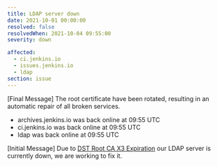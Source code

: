 ```yaml
---
title: LDAP server down
date: 2021-10-01 00:00:00
resolved: false
resolvedWhen: 2021-10-04 09:55:00
severity: down

affected:
  - ci.jenkins.io
  - issues.jenkins.io
  - ldap
section: issue
---
```


[Final Message]
The root certificate have been rotated, resulting in an automatic repair of all broken services.

- archives.jenkins.io was back online at 09:55 UTC
- ci.jenkins.io was back online at 09:55 UTC
- ldap was back online at 09:55 UTC

[Initial Message]
Due to [DST Root CA X3 Expiration](https://letsencrypt.org/docs/dst-root-ca-x3-expiration-september-2021/) our LDAP server is currently down, we are working to fix it.
